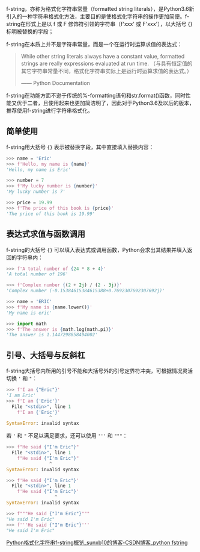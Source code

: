 
f-string，亦称为格式化字符串常量（formatted string literals），是Python3.6新引入的一种字符串格式化方法，主要目的是使格式化字符串的操作更加简便。f-string在形式上是以 f 或 F 修饰符引领的字符串（f'xxx' 或 F'xxx'），以大括号 {} 标明被替换的字段；

f-string在本质上并不是字符串常量，而是一个在运行时运算求值的表达式：

>While other string literals always have a constant value, formatted strings are really expressions evaluated at run time. （与具有恒定值的其它字符串常量不同，格式化字符串实际上是运行时运算求值的表达式。） 
>
>—— Python Documentation 


f-string在功能方面不逊于传统的%-formatting语句和str.format()函数，同时性能又优于二者，且使用起来也更加简洁明了，因此对于Python3.6及以后的版本，推荐使用f-string进行字符串格式化。

## 简单使用

f-string用大括号 `{}` 表示被替换字段，其中直接填入替换内容：

```python
>>> name = 'Eric'
>>> f'Hello, my name is {name}'
'Hello, my name is Eric'

>>> number = 7
>>> f'My lucky number is {number}'
'My lucky number is 7'

>>> price = 19.99
>>> f'The price of this book is {price}'
'The price of this book is 19.99'

```

## 表达式求值与函数调用

f-string的大括号 `{}` 可以填入表达式或调用函数，Python会求出其结果并填入返回的字符串内：

```python
>>> f'A total number of {24 * 8 + 4}'
'A total number of 196'

>>> f'Complex number {(2 + 2j) / (2 - 3j)}'
'Complex number (-0.15384615384615388+0.7692307692307692j)'

>>> name = 'ERIC'
>>> f'My name is {name.lower()}'
'My name is eric'

>>> import math
>>> f'The answer is {math.log(math.pi)}'
'The answer is 1.1447298858494002'
```

## 引号、大括号与反斜杠

f-string大括号内所用的引号不能和大括号外的引号定界符冲突，可根据情况灵活切换 `'` 和 `"`：

```python
>>> f'I am {"Eric"}'
'I am Eric'
>>> f'I am {'Eric'}'
  File "<stdin>", line 1
    f'I am {'Eric'}'
                ^
SyntaxError: invalid syntax

```

若 `'` 和 `"` 不足以满足要求，还可以使用 `'''` 和 `"""`：

```python
>>> f"He said {"I'm Eric"}"
  File "<stdin>", line 1
    f"He said {"I'm Eric"}"
                ^
SyntaxError: invalid syntax

>>> f'He said {"I'm Eric"}'
  File "<stdin>", line 1
    f'He said {"I'm Eric"}'
                  ^
SyntaxError: invalid syntax

>>> f"""He said {"I'm Eric"}"""
"He said I'm Eric"
>>> f'''He said {"I'm Eric"}'''
"He said I'm Eric"
```

[Python格式化字符串f-string概览_sunxb10的博客-CSDN博客_python fstring](https://blog.csdn.net/sunxb10/article/details/81036693)